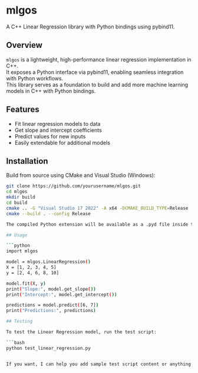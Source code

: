 # mlgos

A C++ Linear Regression library with Python bindings using pybind11.

## Overview

`mlgos` is a lightweight, high-performance linear regression implementation in C++.  
It exposes a Python interface via pybind11, enabling seamless integration with Python workflows.  
This library serves as a foundation to build and add more machine learning models in C++ with Python bindings.

## Features

- Fit linear regression models to data
- Get slope and intercept coefficients
- Predict values for new inputs
- Easily extendable for additional models

## Installation

Build from source using CMake and Visual Studio (Windows):

```bash
git clone https://github.com/yourusername/mlgos.git
cd mlgos
mkdir build
cd build
cmake .. -G "Visual Studio 17 2022" -A x64 -DCMAKE_BUILD_TYPE=Release
cmake --build . --config Release

The compiled Python extension will be available as a .pyd file inside the build/Release directory.

## Usage

```python
import mlgos

model = mlgos.LinearRegression()
X = [1, 2, 3, 4, 5]
y = [2, 4, 6, 8, 10]

model.fit(X, y)
print("Slope:", model.get_slope())
print("Intercept:", model.get_intercept())

predictions = model.predict([6, 7])
print("Predictions:", predictions)

## Testing

To test the Linear Regression model, run the test script:

```bash
python test_linear_regression.py


If you want, I can help you add sample test script content or anything else!
